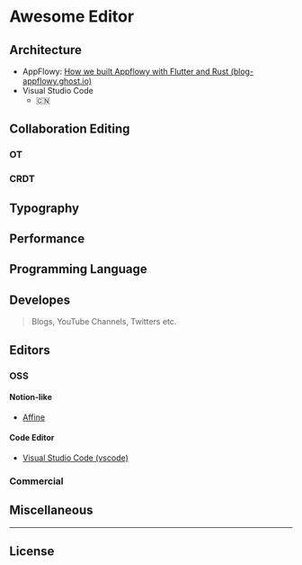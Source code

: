 # Awesome Editor

## Architecture

- AppFlowy: [How we built Appflowy with Flutter and Rust (blog-appflowy.ghost.io)](https://blog-appflowy.ghost.io/tech-design-flutter-rust/)
- Visual Studio Code
  - 🇨🇳

## Collaboration Editing

### OT

### CRDT

## Typography

## Performance

## Programming Language

## Developes 

> Blogs, YouTube Channels, Twitters etc.

## Editors 

### OSS

#### Notion-like

- [Affine](https://github.com/affine)

#### Code Editor

- [Visual Studio Code (vscode)](https://github.com/Microsoft/vscode)

### Commercial

## Miscellaneous

---

## License
